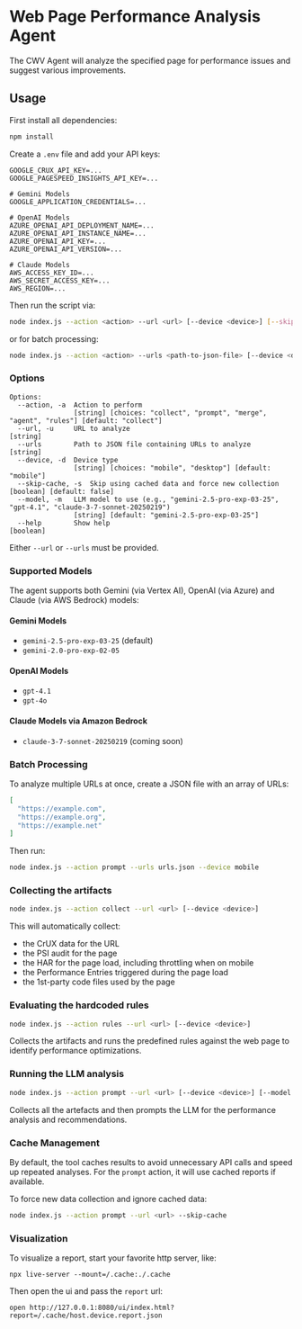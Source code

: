 # Web Page Performance Analysis Agent

The CWV Agent will analyze the specified page for performance issues and suggest various improvements.

## Usage

First install all dependencies:
```sh
npm install
```

Create a `.env` file and add your API keys:
```
GOOGLE_CRUX_API_KEY=...
GOOGLE_PAGESPEED_INSIGHTS_API_KEY=...

# Gemini Models
GOOGLE_APPLICATION_CREDENTIALS=...

# OpenAI Models
AZURE_OPENAI_API_DEPLOYMENT_NAME=...
AZURE_OPENAI_API_INSTANCE_NAME=...
AZURE_OPENAI_API_KEY=...
AZURE_OPENAI_API_VERSION=...

# Claude Models
AWS_ACCESS_KEY_ID=...
AWS_SECRET_ACCESS_KEY=...
AWS_REGION=...
```

Then run the script via:
```sh
node index.js --action <action> --url <url> [--device <device>] [--skip-cache] [--model <model>]
```

or for batch processing:
```sh
node index.js --action <action> --urls <path-to-json-file> [--device <device>] [--skip-cache] [--model <model>]
```

### Options

```
Options:
  --action, -a  Action to perform
                [string] [choices: "collect", "prompt", "merge", "agent", "rules"] [default: "collect"]
  --url, -u     URL to analyze                                            [string]
  --urls        Path to JSON file containing URLs to analyze              [string]
  --device, -d  Device type
                [string] [choices: "mobile", "desktop"] [default: "mobile"]
  --skip-cache, -s  Skip using cached data and force new collection       [boolean] [default: false]
  --model, -m   LLM model to use (e.g., "gemini-2.5-pro-exp-03-25", "gpt-4.1", "claude-3-7-sonnet-20250219")
                [string] [default: "gemini-2.5-pro-exp-03-25"]
  --help        Show help                                                 [boolean]
```

Either `--url` or `--urls` must be provided.

### Supported Models

The agent supports both Gemini (via Vertex AI), OpenAI (via Azure) and Claude (via AWS Bedrock) models:

#### Gemini Models
- `gemini-2.5-pro-exp-03-25` (default)
- `gemini-2.0-pro-exp-02-05`

#### OpenAI Models
- `gpt-4.1`
- `gpt-4o`

#### Claude Models via Amazon Bedrock
- `claude-3-7-sonnet-20250219` (coming soon)

### Batch Processing

To analyze multiple URLs at once, create a JSON file with an array of URLs:

```json
[
  "https://example.com",
  "https://example.org",
  "https://example.net"
]
```

Then run:
```sh
node index.js --action prompt --urls urls.json --device mobile
```

### Collecting the artifacts

```sh
node index.js --action collect --url <url> [--device <device>]
```

This will automatically collect:
- the CrUX data for the URL
- the PSI audit for the page
- the HAR for the page load, including throttling when on mobile
- the Performance Entries triggered during the page load
- the 1st-party code files used by the page

### Evaluating the hardcoded rules

```sh
node index.js --action rules --url <url> [--device <device>]
```

Collects the artifacts and runs the predefined rules against the web page to identify performance optimizations.

### Running the LLM analysis

```sh
node index.js --action prompt --url <url> [--device <device>] [--model <model>]
```

Collects all the artefacts and then prompts the LLM for the performance analysis
and recommendations.

### Cache Management

By default, the tool caches results to avoid unnecessary API calls and speed up repeated analyses.
For the `prompt` action, it will use cached reports if available.

To force new data collection and ignore cached data:
```sh
node index.js --action prompt --url <url> --skip-cache
```

### Visualization

To visualize a report, start your favorite http server, like:

```
npx live-server --mount=/.cache:./.cache
```

Then open the ui and pass the `report` url:

```
open http://127.0.0.1:8080/ui/index.html?report=/.cache/host.device.report.json
```